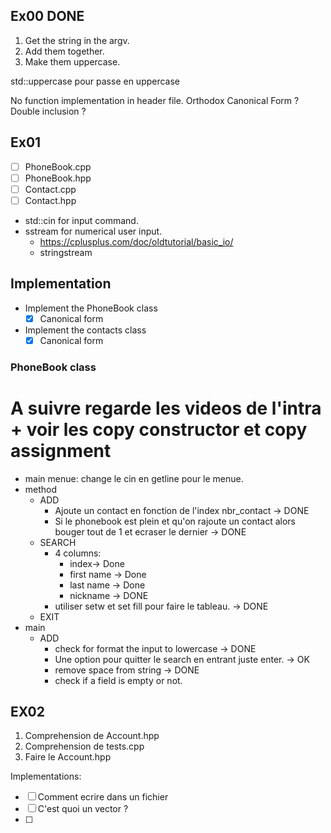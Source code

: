 ## Ex00 DONE
1. Get the string in the argv.
2. Add them together.
3. Make them uppercase.

std::uppercase pour passe en uppercase

No function implementation in header file.
Orthodox Canonical Form ?
Double inclusion ?

## Ex01


- [ ] PhoneBook.cpp
- [ ] PhoneBook.hpp
- [ ] Contact.cpp
- [ ] Contact.hpp

- std::cin for input command.
- sstream for numerical user input.
	- https://cplusplus.com/doc/oldtutorial/basic_io/
	- stringstream
## Implementation
- Implement the PhoneBook class
	- [x] Canonical form
- Implement the contacts class
	- [x] Canonical form

### PhoneBook class
# A suivre regarde les videos de l'intra + voir les copy constructor et copy assignment

 - main menue: change le cin en getline pour le menue.
- method
	- ADD
		- Ajoute un contact en fonction de l'index nbr_contact -> DONE
		- Si le phonebook est plein et qu'on rajoute un contact alors bouger tout de 1 et ecraser le dernier -> DONE
	- SEARCH
		- 4 columns:
			- index-> Done 
			- first name -> Done 
			- last name -> Done 
			- nickname -> DONE
		- utiliser setw et set fill pour faire le tableau. -> DONE
	- EXIT
- main
	- ADD
		- check for format the input to lowercase -> DONE
		- Une option pour quitter le search en entrant juste enter. -> OK
		- remove space from string -> DONE
		- check if a field is empty or not.


## EX02
1. Comprehension de Account.hpp
2. Comprehension de tests.cpp
3. Faire le Account.hpp

Implementations:
- [ ] Comment ecrire dans un fichier
- [ ] C'est quoi un vector ?
- [ ] 


